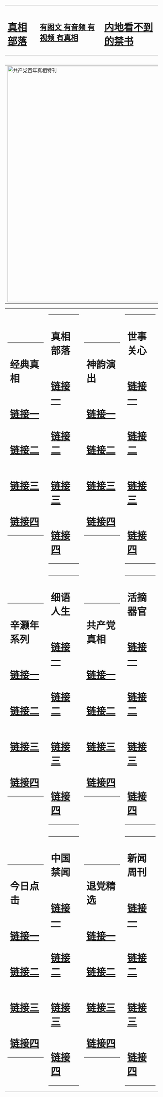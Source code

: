 <table><tr><td><H1><a href="http://t.cn/RXHdp1o">真相部落</a></H1></td><td><H2><a href="http://t.cn/RXHdKSI">有图文 有音频 有视频 有真相</a></H2><td><H1><a href="http://t.cn/RXElDrQ"> 内地看不到的禁书</a></H1></td></table><table><table><tr><td><a href="http://t.cn/RXHdWwT"><img src="http://0241.442.cmyartwork.com/zx/bngcd/gcdbnzx.jpg" width="780"  border="0" alt="共产党百年真相特刊"></a></td></tr></table><table><tr><td><table><tr><td ><h1>经典真相</h1></td></tr><tr><td><h1>  <a href="http://t.cn/RXHdpuy" target=_blank>链接一</a>  </h1></td></tr><tr><td><h1>  <a href="http://t.cn/RXHdj1q" target=_blank>链接二</a>  </h1></td></tr><tr><td><h1>  <a href="http://po.st/IY2EpY" target=_blank>链接三</a>  </h1></td></tr><tr><td><h1>  <a href="http://t.cn/RXHdpuy" target=_blank>链接四</a>  </h1></td></tr></table></td><td><table><tr><td ><h1>真相部落</h1></td></tr><tr><td><h1>  <a href="http://t.cn/RXHd3r5" target=_blank>链接一</a>  </h1></td></tr><tr><td><h1>  <a href="http://t.cn/RXEWMaT" target=_blank>链接二</a>  </h1></td></tr><tr><td><h1>  <a href="http://po.st/GTSyMa" target=_blank>链接三</a>  </h1></td></tr><tr><td><h1>  <a href="http://po.st/UuC0yI" target=_blank>链接四</a>  </h1></td></tr></table></td><td><table><tr><td ><h1>神韵演出</h1></td></tr><tr><td><h1>  <a href="http://t.cn/RXHdeZx" target=_blank>链接一</a>  </h1></td></tr><tr><td><h1>  <a href="http://t.cn/RXHdRWN" target=_blank>链接二</a>  </h1></td></tr><tr><td><h1>  <a href="http://po.st/gZTQ6q" target=_blank>链接三</a>  </h1></td></tr><tr><td><h1>  <a href="http://t.cn/RXHdRKv" target=_blank>链接四</a>  </h1></td></tr></table></td><td><table><tr><td ><h1>世事关心</h1></td></tr><tr><td><h1>  <a href="http://t.cn/RXHdRkE" target=_blank>链接一</a>  </h1></td></tr><tr><td><h1>  <a href="http://t.cn/RXHdRkE" target=_blank>链接二</a>  </h1></td></tr><tr><td><h1>  <a href="http://po.st/jEUUpC" target=_blank>链接三</a>  </h1></td></tr><tr><td><h1>  <a href="http://t.cn/RXHdRkE" target=_blank>链接四</a>  </h1></td></tr></table></td></tr><tr><td><table><tr><td ><h1>辛灏年系列</h1></td></tr><tr><td><h1>  <a href="http://t.cn/RXElD8c" target=_blank>链接一</a>  </h1></td></tr><tr><td><h1>  <a href="http://t.cn/RXHd9I7" target=_blank>链接二</a>  </h1></td></tr><tr><td><h1>  <a href="http://po.st/EqBaVS" target=_blank>链接三</a>  </h1></td></tr><tr><td><h1>  <a href="http://t.cn/RXHdExB" target=_blank>链接四</a>  </h1></td></tr></table></td><td><table><tr><td ><h1>细语人生</h1></td></tr><tr><td><h1>  <a href="http://t.cn/RXHdMTC" target=_blank>链接一</a>  </h1></td></tr><tr><td><h1>  <a href="http://t.cn/RXHdekN" target=_blank>链接二</a>  </h1></td></tr><tr><td><h1>  <a href="http://po.st/wEWwSX" target=_blank>链接三</a>  </h1></td></tr><tr><td><h1>  <a href="http://t.cn/RXHdMjy" target=_blank>链接四</a>  </h1></td></tr></table></td><td><table><tr><td ><h1>共产党真相</h1></td></tr><tr><td><h1>  <a href="http://t.cn/RXHdWwT" target=_blank>链接一</a>  </h1></td></tr><tr><td><h1>  <a href="http://t.cn/RXHgP5x" target=_blank>链接二</a>  </h1></td></tr><tr><td><h1>  <a href="http://po.st/rRpcJF" target=_blank>链接三</a>  </h1></td></tr><tr><td><h1>  <a href="http://po.st/8ueNwI" target=_blank>链接四</a>  </h1></td></tr></table></td><td><table><tr><td ><h1>活摘器官</h1></td></tr><tr><td><h1>  <a href="http://t.cn/RXHdHpk" target=_blank>链接一</a>  </h1></td></tr><tr><td><h1>  <a href="http://t.cn/RXHdHWQ" target=_blank>链接二</a>  </h1></td></tr><tr><td><h1>  <a href="http://po.st/ovbTMX" target=_blank>链接三</a>  </h1></td></tr><tr><td><h1>  <a href="http://po.st/c7EY2E" target=_blank>链接四</a>  </h1></td></tr></table></td></tr><tr><td><table><tr><td ><h1>今日点击</h1></td></tr><tr><td><h1>  <a href="http://t.cn/RXHdxQd" target=_blank>链接一</a>  </h1></td></tr><tr><td><h1>  <a href="http://t.cn/RXHdWDJ" target=_blank>链接二</a>  </h1></td></tr><tr><td><h1>  <a href="http://po.st/BfFczP" target=_blank>链接三</a>  </h1></td></tr><tr><td><h1>  <a href="http://po.st/xAqOFR" target=_blank>链接四</a>  </h1></td></tr></table></td><td><table><tr><td ><h1>中国禁闻</h1></td></tr><tr><td><h1>  <a href="http://t.cn/RXHgh6s" target=_blank>链接一</a>  </h1></td></tr><tr><td><h1>  <a href="http://t.cn/RXHgAGg" target=_blank>链接二</a>  </h1></td></tr><tr><td><h1>  <a href="http://po.st/Xf0ZnC" target=_blank>链接三</a>  </h1></td></tr><tr><td><h1>  <a href="http://po.st/jyeaOU" target=_blank>链接四</a>  </h1></td></tr></table></td><td><table><tr><td ><h1>退党精选</h1></td></tr><tr><td><h1>  <a href="http://t.cn/RXHdNQ9" target=_blank>链接一</a>  </h1></td></tr><tr><td><h1>  <a href="http://t.cn/RXHdNYe" target=_blank>链接二</a>  </h1></td></tr><tr><td><h1>  <a href="http://po.st/UvEPqY" target=_blank>链接三</a>  </h1></td></tr><tr><td><h1>  <a href="http://po.st/jsd3fU" target=_blank>链接四</a>  </h1></td></tr></table></td><td><table><tr><td ><h1>新闻周刊</h1></td></tr><tr><td><h1>  <a href="http://t.cn/RXHdpAZ" target=_blank>链接一</a>  </h1></td></tr><tr><td><h1>  <a href="http://t.cn/RXHdjAM" target=_blank>链接二</a>  </h1></td></tr><tr><td><h1>  <a href="http://t.cn/RXEjyar" target=_blank>链接三</a>  </h1></td></tr><tr><td><h1>  <a href="http://po.st/3yHNgE" target=_blank>链接四</a>  </h1></td></tr></table></td></tr></table>
